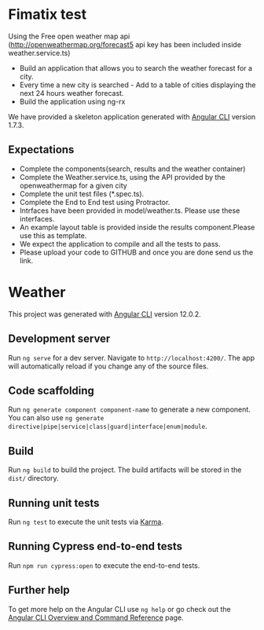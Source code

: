 # Fimatix test

Using the Free open weather map api (http://openweathermap.org/forecast5 api key has been included inside weather.service.ts)

* Build an application that allows you to search the weather forecast for a city.
* Every time a new city is searched - Add to a table of cities displaying the next 24 hours weather forecast.
* Build the application using ng-rx

We have provided a skeleton application  generated with [Angular CLI](https://github.com/angular/angular-cli) version 1.7.3.
## Expectations

* Complete the components(search, results and the weather container)
* Complete the Weather.service.ts, using the API provided by the openweathermap for a given city
* Complete the unit test files (*.spec.ts).
* Complete the End to End test using Protractor.
* Intrfaces have been provided in model/weather.ts. Please use these interfaces.
* An example layout table is provided inside the results component.Please use this as template.
* We expect the application to compile and all the tests to pass.
* Please upload your code to GITHUB and once you are done send us the link.

# Weather

This project was generated with [Angular CLI](https://github.com/angular/angular-cli) version 12.0.2.

## Development server

Run `ng serve` for a dev server. Navigate to `http://localhost:4200/`. The app will automatically reload if you change any of the source files.

## Code scaffolding

Run `ng generate component component-name` to generate a new component. You can also use `ng generate directive|pipe|service|class|guard|interface|enum|module`.

## Build

Run `ng build` to build the project. The build artifacts will be stored in the `dist/` directory.

## Running unit tests

Run `ng test` to execute the unit tests via [Karma](https://karma-runner.github.io).

## Running Cypress end-to-end tests

Run `npm run cypress:open` to execute the end-to-end tests.

## Further help

To get more help on the Angular CLI use `ng help` or go check out the [Angular CLI Overview and Command Reference](https://angular.io/cli) page.
